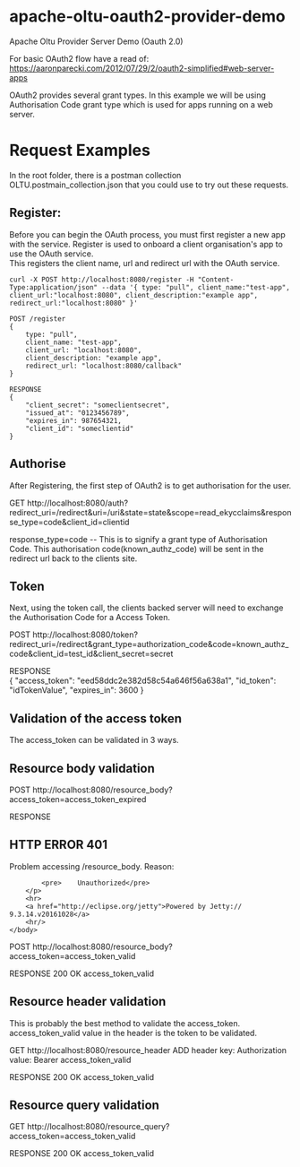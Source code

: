 apache-oltu-oauth2-provider-demo
================================

Apache Oltu Provider Server Demo (Oauth 2.0)

For basic OAuth2 flow have a read of:
https://aaronparecki.com/2012/07/29/2/oauth2-simplified#web-server-apps

OAuth2 provides several grant types.  In this example we will be using Authorisation Code grant type which is used
 for apps running on a web server.
 
 

Request Examples
==
In the root folder, there is a postman collection OLTU.postmain_collection.json that you could use to try out
these requests.

Register:
--
Before you can begin the OAuth process, you must first register a new app with the service.
Register is used to onboard a client organisation's app to use the OAuth service.  
This registers the client name, url and redirect url with the OAuth service.

    curl -X POST http://localhost:8080/register -H "Content-Type:application/json" --data '{ type: "pull", client_name:"test-app", client_url:"localhost:8080", client_description:"example app", redirect_url:"localhost:8080" }'
    
    POST /register
    {
        type: "pull",
        client_name: "test-app",
        client_url: "localhost:8080",
        client_description: "example app",
        redirect_url: "localhost:8080/callback"
    }

    RESPONSE
    {
        "client_secret": "someclientsecret",
        "issued_at": "0123456789",
        "expires_in": 987654321,
        "client_id": "someclientid"
    }


Authorise 
--
After Registering, the first step of OAuth2 is to get authorisation for the user.

GET http://localhost:8080/auth?redirect_uri=/redirect&uri=/uri&state=state&scope=read_ekycclaims&response_type=code&client_id=clientid

response_type=code -- This is to signify a grant type of Authorisation Code.  This authorisation code(known_authz_code) will be sent in the 
redirect url back to the clients site.
  
Token
--
Next, using the token call, the clients backed server will need to exchange the Authorisation Code for a Access Token.
  
POST http://localhost:8080/token?redirect_uri=/redirect&grant_type=authorization_code&code=known_authz_code&client_id=test_id&client_secret=secret
 
RESPONSE  
{
  "access_token": "eed58ddc2e382d58c54a646f56a638a1",
  "id_token": "idTokenValue",
  "expires_in": 3600
}  


Validation of the access token
--
The access_token can be validated in 3 ways.

Resource body validation
--
POST http://localhost:8080/resource_body?access_token=access_token_expired

RESPONSE
<html>
    <head>
        <meta http-equiv="Content-Type" content="text/html;charset=utf-8"/>
        <title>Error 401 Unauthorized</title>
    </head>
    <body>
        <h2>HTTP ERROR 401</h2>
        <p>Problem accessing /resource_body. Reason:

            <pre>    Unauthorized</pre>
        </p>
        <hr>
        <a href="http://eclipse.org/jetty">Powered by Jetty:// 9.3.14.v20161028</a>
        <hr/>
    </body>
</html>

POST http://localhost:8080/resource_body?access_token=access_token_valid

RESPONSE 200 OK
access_token_valid

Resource header validation
--
This is probably the best method to validate the access_token.  access_token_valid value in the header
 is the token to be validated.

GET http://localhost:8080/resource_header
ADD header key: Authorization value: Bearer access_token_valid

RESPONSE 200 OK
access_token_valid

Resource query validation
--
GET http://localhost:8080/resource_query?access_token=access_token_valid

RESPONSE 200 OK
access_token_valid
